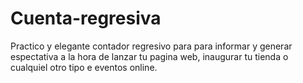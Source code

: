 # Cuenta-regresiva
Practico y elegante contador regresivo para para informar y generar espectativa a la hora de lanzar tu pagina web, inaugurar tu tienda o cualquiel otro tipo e eventos online.
